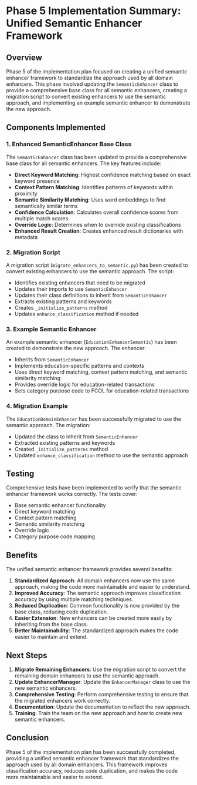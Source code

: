 # Phase 5 Implementation Summary: Unified Semantic Enhancer Framework

## Overview

Phase 5 of the implementation plan focused on creating a unified semantic enhancer framework to standardize the approach used by all domain enhancers. This phase involved updating the `SemanticEnhancer` class to provide a comprehensive base class for all semantic enhancers, creating a migration script to convert existing enhancers to use the semantic approach, and implementing an example semantic enhancer to demonstrate the new approach.

## Components Implemented

### 1. Enhanced SemanticEnhancer Base Class

The `SemanticEnhancer` class has been updated to provide a comprehensive base class for all semantic enhancers. The key features include:

- **Direct Keyword Matching**: Highest confidence matching based on exact keyword presence
- **Context Pattern Matching**: Identifies patterns of keywords within proximity
- **Semantic Similarity Matching**: Uses word embeddings to find semantically similar terms
- **Confidence Calculation**: Calculates overall confidence scores from multiple match scores
- **Override Logic**: Determines when to override existing classifications
- **Enhanced Result Creation**: Creates enhanced result dictionaries with metadata

### 2. Migration Script

A migration script (`migrate_enhancers_to_semantic.py`) has been created to convert existing enhancers to use the semantic approach. The script:

- Identifies existing enhancers that need to be migrated
- Updates their imports to use `SemanticEnhancer`
- Updates their class definitions to inherit from `SemanticEnhancer`
- Extracts existing patterns and keywords
- Creates `_initialize_patterns` method
- Updates `enhance_classification` method if needed

### 3. Example Semantic Enhancer

An example semantic enhancer (`EducationEnhancerSemantic`) has been created to demonstrate the new approach. The enhancer:

- Inherits from `SemanticEnhancer`
- Implements education-specific patterns and contexts
- Uses direct keyword matching, context pattern matching, and semantic similarity matching
- Provides override logic for education-related transactions
- Sets category purpose code to FCOL for education-related transactions

### 4. Migration Example

The `EducationDomainEnhancer` has been successfully migrated to use the semantic approach. The migration:

- Updated the class to inherit from `SemanticEnhancer`
- Extracted existing patterns and keywords
- Created `_initialize_patterns` method
- Updated `enhance_classification` method to use the semantic approach

## Testing

Comprehensive tests have been implemented to verify that the semantic enhancer framework works correctly. The tests cover:

- Base semantic enhancer functionality
- Direct keyword matching
- Context pattern matching
- Semantic similarity matching
- Override logic
- Category purpose code mapping

## Benefits

The unified semantic enhancer framework provides several benefits:

1. **Standardized Approach**: All domain enhancers now use the same approach, making the code more maintainable and easier to understand.
2. **Improved Accuracy**: The semantic approach improves classification accuracy by using multiple matching techniques.
3. **Reduced Duplication**: Common functionality is now provided by the base class, reducing code duplication.
4. **Easier Extension**: New enhancers can be created more easily by inheriting from the base class.
5. **Better Maintainability**: The standardized approach makes the code easier to maintain and extend.

## Next Steps

1. **Migrate Remaining Enhancers**: Use the migration script to convert the remaining domain enhancers to use the semantic approach.
2. **Update EnhancerManager**: Update the `EnhancerManager` class to use the new semantic enhancers.
3. **Comprehensive Testing**: Perform comprehensive testing to ensure that the migrated enhancers work correctly.
4. **Documentation**: Update the documentation to reflect the new approach.
5. **Training**: Train the team on the new approach and how to create new semantic enhancers.

## Conclusion

Phase 5 of the implementation plan has been successfully completed, providing a unified semantic enhancer framework that standardizes the approach used by all domain enhancers. This framework improves classification accuracy, reduces code duplication, and makes the code more maintainable and easier to extend.
